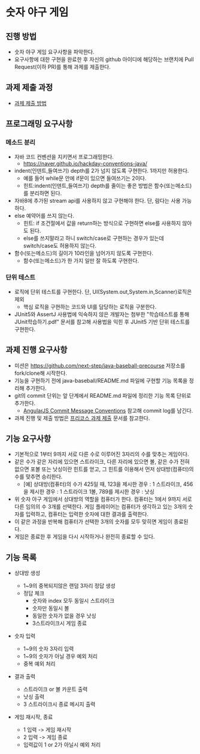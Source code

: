 # 숫자 야구 게임
## 진행 방법
* 숫자 야구 게임 요구사항을 파악한다.
* 요구사항에 대한 구현을 완료한 후 자신의 github 아이디에 해당하는 브랜치에 Pull Request(이하 PR)를 통해 과제를 제출한다.

## 과제 제출 과정
* [과제 제출 방법](https://github.com/next-step/nextstep-docs/tree/master/precourse)

## 프로그래밍 요구사항
### 메소드 분리
- 자바 코드 컨벤션을 지키면서 프로그래밍한다.
    - https://naver.github.io/hackday-conventions-java/
- indent(인덴트,들여쓰기) depth를 2가 넘지 않도록 구현한다. 1까지만 허용한다.
    - 예를 들어 while문 안에 if문이 있으면 들여쓰기는 2이다.
    - 힌트:indent(인덴트,들여쓰기) depth를 줄이는 좋은 방법은 함수(또는메소드)를 분리하면 된다.
- 자바8에 추가된 stream api를 사용하지 않고 구현해야 한다. 단, 람다는 사용 가능하다.
- else 예약어를 쓰지 않는다.
    - 힌트: if 조건절에서 값을 return하는 방식으로 구현하면 else를 사용하지 않아도 된다.
    - else를 쓰지말라고 하니 switch/case로 구현하는 경우가 있는데 switch/case도 허용하지 않는다.
- 함수(또는메소드)의 길이가 10라인을 넘어가지 않도록 구현한다.
    - 함수(또는메소드)가 한 가지 일만 잘 하도록 구현한다.
    
### 단위 테스트
- 로직에 단위 테스트를 구현한다. 단, UI(System.out,System.in,Scanner)로직은 제외
    - 핵심 로직을 구현하는 코드와 UI를 담당하는 로직을 구분한다.
- JUnit5와 AssertJ 사용법에 익숙하지 않은 개발자는 첨부한 "학습테스트를 통해 JUnit학습하기.pdf" 문서를 참고해 
  사용법을 익힌 후 JUnit5 기반 단위 테스트를 구현한다.
  

## 과제 진행 요구사항
- 미션은 https://github.com/next-step/java-baseball-precourse 저장소를 fork/clone해 시작한다.
- 기능을 구현하기 전에 java-baseball/README.md 파일에 구현할 기능 목록을 정리해 추가한다.
- git의 commit 단위는 앞 단계에서 README.md 파일에 정리한 기능 목록 단위로 추가한다.
    - [AngularJS Commit Message Conventions](https://gist.github.com/stephenparish/9941e89d80e2bc58a153) 참고해 commit log를 남긴다.
- 과제 진행 및 제출 방법은 [프리코스 과제 제출](https://github.com/next-step/nextstep-docs/tree/master/precourse) 문서를 참고한다.


## 기능 요구사항
- 기본적으로 1부터 9까지 서로 다른 수로 이루어진 3자리의 수를 맞추는 게임이다.
- 같은 수가 같은 자리에 있으면 스트라이크, 다른 자리에 있으면 볼, 같은 수가 전혀 없으면 포볼 또는 낫싱이란 힌트를
  얻고, 그 힌트를 이용해서 먼저 상대방(컴퓨터)의 수를 맞추면 승리한다.
    - [예] 상대방(컴퓨터)의 수가 425일 때, 123을 제시한 경우 : 1 스트라이크, 456을 제시한 경우 : 1 스트라이크 1볼,
      789를 제시한 경우 : 낫싱
- 위 숫자 야구 게임에서 상대방의 역할을 컴퓨터가 한다. 컴퓨터는 1에서 9까지 서로 다른 임의의 수 3개를 선택한다.
  게임 플레이어는 컴퓨터가 생각하고 있는 3개의 숫자를 입력하고, 컴퓨터는 입력한 숫자에 대한 결과를 출력한다.
- 이 같은 과정을 반복해 컴퓨터가 선택한 3개의 숫자를 모두 맞히면 게임이 종료된다.
- 게임은 종료한 후 게임을 다시 시작하거나 완전히 종료할 수 있다.


## 기능 목록 
- 상대방 생성
  - 1~9의 중복되지않은 랜덤 3자리 정답 생성
  - 정답 체크
    - 숫자와 index 모두 동일시 스트라이크
    - 숫자만 동일시 볼
    - 동일한 숫자가 없을 경우 낫싱
    - 3스트라이크시 게임 종료
  
- 숫자 입력
  - 1~9의 숫자 3자리 입력
  - 1~9의 숫자가 아닐 경우 예외 처리
  - 중복 예외 처리
  
- 결과 출력
  - 스트라이크 or 볼 카운트 출력
  - 낫싱 출력
  - 3 스트라이크시 종료 메시지 출력

- 게임 재시작, 종료
  - 1 입력 -> 게임 재시작
  - 2 입력 -> 게임 종료
  - 입력값이 1 or 2가 아닐시 예외 처리